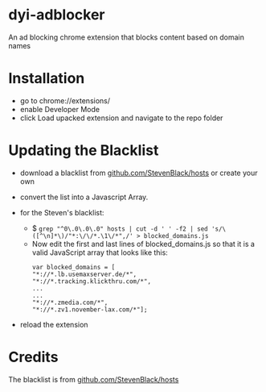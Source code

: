 # dyi-adblocker
An ad blocking chrome extension that blocks content based on domain names

# Installation
- go to chrome://extensions/
- enable Developer Mode
- click Load upacked extension and navigate to the repo folder

# Updating the Blacklist
- download a blacklist from  [github.com/StevenBlack/hosts](https://github.com/StevenBlack/hosts/blob/master/hosts.zip) or create your own
- convert the list into a Javascript Array.

- for the Steven's blacklist:
  - $ `grep "^0\.0\.0\.0" hosts | cut -d ' ' -f2 | sed 's/\([^\n]*\)/"*:\/\/*.\1\/*",/' > blocked_domains.js`
  - Now edit the first and last lines of blocked_domains.js so that it is a valid JavaScript array that looks like this:
    ```
    var blocked_domains = [
    "*://*.lb.usemaxserver.de/*",
    "*://*.tracking.klickthru.com/*",
    ...
    ...
    "*://*.zmedia.com/*",
    "*://*.zv1.november-lax.com/*"];
    ```
 - reload the extension

# Credits
The blacklist is from [github.com/StevenBlack/hosts](https://github.com/StevenBlack/hosts/blob/master/hosts.zip)
